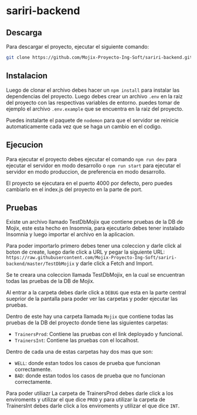 # sariri-backend

## Descarga

Para descargar el proyecto, ejecutar el siguiente comando:

```bash
git clone https://github.com/Mojix-Proyecto-Ing-Soft/sariri-backend.git
```

## Instalacion

Luego de clonar el archivo debes hacer un `npm install` para instalar las dependencias del proyecto. Luego debes crear un archivo `.env` en la raiz del proyecto con las respectivas variables de entorno. puedes tomar de ejemplo el archivo `.env.example` que se encuentra en la raiz del proyecto.

Puedes instalarte el paquete de `nodemon` para que el servidor se reinicie automaticamente cada vez que se haga un cambio en el codigo.

## Ejecucion

Para ejecutar el proyecto debes ejecutar el comando `npm run dev` para ejecutar el servidor en modo desarrollo o `npm run start` para ejecutar el servidor en modo produccion, de preferencia en modo desarrollo.

El proyecto se ejecutara en el puerto 4000 por defecto, pero puedes cambiarlo en el index.js del proyecto en la parte de port.

## Pruebas

Existe un archivo llamado TestDbMojix que contiene pruebas de la DB de Mojix, este esta hecho en Insomnia, para ejecutarlo debes tener instalado Insomnia y luego importar el archivo en la aplicacion.

Para poder importarlo primero debes tener una coleccion y darle click al boton de create, luego darle click a URL y pegar la siguiente URL: `https://raw.githubusercontent.com/Mojix-Proyecto-Ing-Soft/sariri-backend/master/TestDbMojix` y darle click a Fetch and Import.

Se te creara una coleccion llamada TestDbMojix, en la cual se encuentran todas las pruebas de la DB de Mojix.

Al entrar a la carpeta debes darle click a `DEBUG` que esta en la parte central sueprior de la pantalla para poder ver las carpetas y poder ejecutar las pruebas.

Dentro de este hay una carpeta llamada `Mojix` que contiene todas las pruebas de la DB del proyecto donde tiene las siguientes carpetas:

- `TrainersProd`: Contiene las pruebas con el link deployado y funcional.
- `TrainersInt`: Contiene las pruebas con el localhost.

Dentro de cada una de estas carpetas hay dos mas que son:

- `WELL`: donde estan todos los casos de prueba que funcionan correctamente.
- `BAD`: donde estan todos los casos de prueba que no funcionan correctamente.

Para poder utiliazr La carpeta de TrainersProd debes darle click a los enviroments y utilizar el que dice `PROD` y para utilizar la carpeta de TrainersInt debes darle click a los enviroments y utilizar el que dice `INT`.

